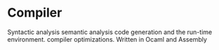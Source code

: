 # Compiler
Syntactic analysis
semantic analysis
code generation and the run-time environment.
compiler optimizations. 
Written in Ocaml and Assembly
